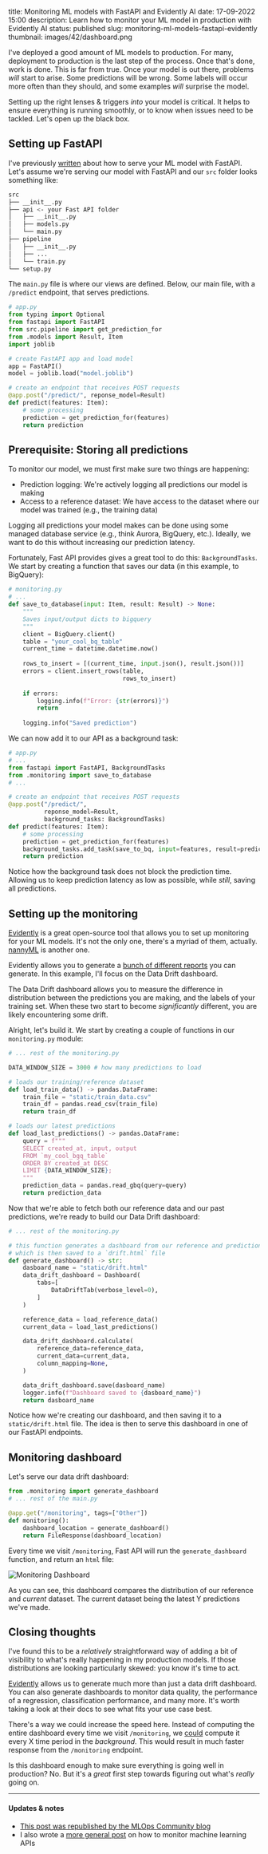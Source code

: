 title: Monitoring ML models with FastAPI and Evidently AI
date: 17-09-2022 15:00
description: Learn how to monitor your ML model in production with Evidently AI
status: published
slug: monitoring-ml-models-fastapi-evidently
thumbnail: images/42/dashboard.png

I've deployed a good amount of ML models to production. For many, deployment to production is the last step of the process. Once that's done, work is done. This is far from true. Once your model is out there, problems _will_ start to arise. Some predictions will be wrong. Some labels will occur more often than they should, and some examples _will_ surprise the model. 

Setting up the right lenses & triggers _into_ your model is critical. It helps to ensure everything is running smoothly, or to know when issues need to be tackled. Let's open up the black box. 


## Setting up FastAPI 

I've previously [written](/blog/serving-ml-models-fastapi.html) about how to serve your ML model with FastAPI. Let's assume we're serving our model with FastAPI and our `src` folder looks something like:

```bash
src
├── __init__.py
├── api <- your Fast API folder
│   ├── __init__.py
│   ├── models.py
│   └── main.py
├── pipeline
│   ├── __init__.py
│   ├── ...
│   └── train.py
└── setup.py
```

The `main.py` file is where our views are defined. Below, our main file, with a `/predict` endpoint, that serves predictions.  

```python
# app.py
from typing import Optional
from fastapi import FastAPI
from src.pipeline import get_prediction_for
from .models import Result, Item
import joblib

# create FastAPI app and load model
app = FastAPI()
model = joblib.load("model.joblib")

# create an endpoint that receives POST requests
@app.post("/predict/", reponse_model=Result)
def predict(features: Item):
    # some processing
    prediction = get_prediction_for(features)
    return prediction
```

## Prerequisite: Storing all predictions 
To monitor our model, we must first make sure two things are happening:

- Prediction logging:  We're actively logging all predictions our model is making
- Access to a reference dataset: We have access to the dataset where our model was trained  (e.g., the training data)

Logging all predictions your model makes can be done using some managed database service (e.g., think Aurora, BigQuery, etc.).  Ideally, we want to do this without increasing our prediction latency. 

Fortunately, Fast API provides gives a great tool to do this: `BackgroundTasks`. We start by creating a function that saves our data (in this example, to BigQuery):

```python
# monitoring.py
# ...
def save_to_database(input: Item, result: Result) -> None:
    """
    Saves input/output dicts to bigquery
    """
    client = BigQuery.client()
    table = "your_cool_bq_table"
    current_time = datetime.datetime.now()
    
    rows_to_insert = [(current_time, input.json(), result.json())]
    errors = client.insert_rows(table, 
                                rows_to_insert)
    
    if errors:
        logging.info(f"Error: {str(errors)}")
        return 
    
    logging.info("Saved prediction")
```
We can now add it to our API as a background task:

```python
# app.py
# ...
from fastapi import FastAPI, BackgroundTasks
from .monitoring import save_to_database
# ...

# create an endpoint that receives POST requests
@app.post("/predict/", 
          reponse_model=Result, 
          background_tasks: BackgroundTasks)
def predict(features: Item):
    # some processing
    prediction = get_prediction_for(features)
    background_tasks.add_task(save_to_bq, input=features, result=prediction)
    return prediction
```

Notice how the background task does not block the prediction time. Allowing us to keep prediction latency as low as possible, while _still_, saving all predictions. 

## Setting up the monitoring

[Evidently](https://docs.evidentlyai.com/) is a great open-source tool that allows you to set up monitoring for your ML models. It's not the only one, there's a myriad of them, actually. [nannyML](https://www.nannyml.com/) is another one.

Evidently allows you to generate a [bunch of different reports](https://docs.evidentlyai.com/features/dashboards/input_data#dataset-structure) you can generate. In this example, I'll focus on the Data Drift dashboard. 

The Data Drift dashboard allows you to measure the difference in distribution between the predictions you are making, and the labels of your training set. When these two start to become _significantly_ different, you are likely encountering some drift. 

Alright, let's build it. We start by creating a couple of functions in our `monitoring.py` module: 

```python
# ... rest of the monitoring.py

DATA_WINDOW_SIZE = 3000 # how many predictions to load

# loads our training/reference dataset
def load_train_data() -> pandas.DataFrame:
    train_file = "static/train_data.csv"
    train_df = pandas.read_csv(train_file)
    return train_df

# loads our latest predictions 
def load_last_predictions() -> pandas.DataFrame:
    query = f"""
    SELECT created_at, input, output
    FROM `my_cool_bgq_table` 
    ORDER BY created_at DESC
    LIMIT {DATA_WINDOW_SIZE};
    """
    prediction_data = pandas.read_gbq(query=query)
    return prediction_data

```

Now that we're able to fetch both our reference data and our past predictions, we're ready to build our Data Drift dashboard: 

```python
# ... rest of the monitoring.py

# this function generates a dashboard from our reference and prediction data
# which is then saved to a `drift.html` file
def generate_dashboard() -> str:
    dasboard_name = "static/drift.html"
    data_drift_dashboard = Dashboard(
        tabs=[
            DataDriftTab(verbose_level=0),
        ]
    )

    reference_data = load_reference_data()
    current_data = load_last_predictions()

    data_drift_dashboard.calculate(
        reference_data=reference_data,
        current_data=current_data,
        column_mapping=None,
    )

    data_drift_dashboard.save(dasboard_name)
    logger.info(f"Dashboard saved to {dasboard_name}")
    return dasboard_name

```

Notice how we're creating our dashboard, and then saving it to a `static/drift.html` file. The idea is then to serve this dashboard in one of our FastAPI endpoints. 

## Monitoring dashboard

Let's serve our data drift dashboard: 

```python
from .monitoring import generate_dashboard
# ... rest of the main.py

@app.get("/monitoring", tags=["Other"])
def monitoring():
    dashboard_location = generate_dashboard()
    return FileResponse(dashboard_location)

```

Every time we visit `/monitoring`, Fast API will run the `generate_dashboard` function, and return an `html` file:

<img src="{static}/images/42/dashboard.png" alt="Monitoring Dashboard" style="max-width:100%;">

As you can see, this dashboard compares the distribution of our reference and _current_ dataset. The current dataset being the latest Y predictions we've made.

## Closing thoughts

I've found this to be a _relatively_  straightforward way of adding a bit of visibility to what's really happening in my production models. If those distributions are looking particularly skewed: you know it's time to act. 

[Evidently](https://evidentlyai.com/) allows us to generate much more than just a data drift dashboard. You can also generate dashboards to monitor data quality, the performance of a regression, classification performance, and many more. It's worth taking a look at their docs to see what fits your use case best. 

There's a way we could increase the speed here. Instead of computing the entire dashboard every time we visit `/monitoring`, we [could](https://fastapi-utils.davidmontague.xyz/user-guide/repeated-tasks/#the-repeat_every-decorator) compute it every X time period in the _background_. This would result in much faster response from the `/monitoring` endpoint. 

Is this dashboard enough to make sure everything is going well in production? No. But it's a _great_ first step towards figuring out what's _really_ going on. 

<hr>

#### Updates & notes

- [This post was republished by the MLOps Community blog](https://mlops.community/monitoring-ml-models-with-fastapi-and-evidently-ai/)
- I also wrote a [more general post](/blog/monitoring-machine-learning-apis.html) on how to monitor machine learning APIs 